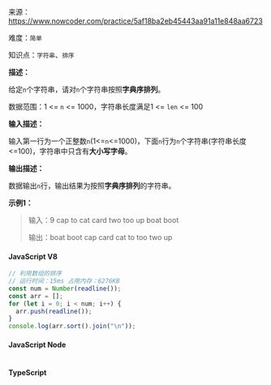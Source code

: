 来源：<https://www.nowcoder.com/practice/5af18ba2eb45443aa91a11e848aa6723>

难度：`简单`

知识点：`字符串`、`排序`

**描述：**

给定`n`个字符串，请对`n`个字符串按照**字典序排列**。

数据范围：1 <= `n` <= 1000，字符串长度满足1 <= `len` <= 100

**输入描述：**

输入第一行为一个正整数`n`(1<=`n`<=1000)，下面`n`行为`n`个字符串(字符串长度<=100)，字符串中只含有**大小写字母**。

**输出描述：**

数据输出`n`行，输出结果为按照**字典序排列**的字符串。

**示例1：**

> 输入：9
cap
to
cat
card
two
too
up
boat
boot
>
> 输出：boat
boot
cap
card
cat
to
too
two
up

<!-- tabs:start -->

#### **JavaScript V8**

```javascript
// 利用数组的排序
// 运行时间：15ms 占用内存：6276KB
const num = Number(readline());
const arr = [];
for (let i = 0; i < num; i++) {
  arr.push(readline());
}
console.log(arr.sort().join("\n"));
```

#### **JavaScript Node**

```javascript

```

#### **TypeScript**

```javascript

```

<!-- tabs:end -->
